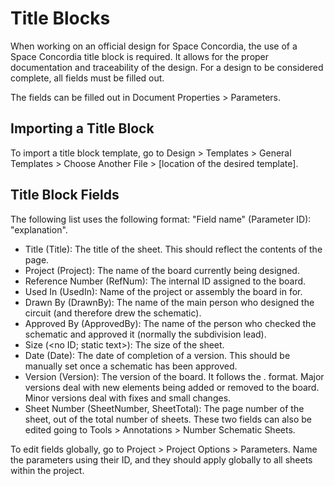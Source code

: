 # Title Blocks

When working on an official design for Space Concordia, the use of a Space Concordia title block is required. It allows for the proper documentation and traceability of the design. For a design to be considered complete, all fields must be filled out.

The fields can be filled out in Document Properties > Parameters.

## Importing a Title Block

To import a title block template, go to Design > Templates > General Templates > Choose Another File > [location of the desired template].

## Title Block Fields

The following list uses the following format: "Field name" (Parameter ID): "explanation".

* Title (Title): The title of the sheet. This should reflect the contents of the page.
* Project (Project): The name of the board currently being designed.
* Reference Number (RefNum): The internal ID assigned to the board.
* Used In (UsedIn): Name of the project or assembly the board in for.
* Drawn By (DrawnBy): The name of the main person who designed the circuit (and therefore drew the schematic).
* Approved By (ApprovedBy): The name of the person who checked the schematic and approved it (normally the subdivision lead).
* Size (<no ID; static text>): The size of the sheet.
* Date (Date): The date of completion of a version. This should be manually set once a schematic has been approved.
* Version (Version): The version of the board. It follows the <Major version>.<Minor version> format. Major versions deal with new elements being added or removed to the board. Minor versions deal with fixes and small changes.
* Sheet Number (SheetNumber, SheetTotal): The page number of the sheet, out of the total number of sheets. These two fields can also be edited going to Tools > Annotations > Number Schematic Sheets.

To edit fields globally, go to Project > Project Options > Parameters. Name the parameters using their ID, and they should apply globally to all sheets within the project.